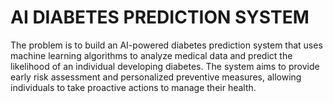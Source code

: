 # AI  DIABETES PREDICTION SYSTEM

 The problem is to build an AI-powered diabetes prediction system that uses machine learning algorithms to analyze medical data and predict the likelihood of an individual developing diabetes. The system aims to provide early risk assessment and personalized preventive measures, allowing individuals to take proactive actions to manage their health.
